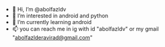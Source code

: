 - 👋 Hi, I’m @abolfazldv
- 👀 I’m interested in android and python
- 🌱 I’m currently learning android
- 📫 you can reach me in ig with id "abolfazldv" or my gmail "abolfazlderavirad@gmail.com"

<!---
abolfazldv/abolfazldv is a ✨ special ✨ repository because its `README.md` (this file) appears on your GitHub profile.
You can click the Preview link to take a look at your changes.
--->
